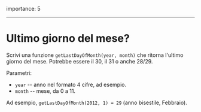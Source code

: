 importance: 5

---

# Ultimo giorno del mese?

Scrivi una funzione `getLastDayOfMonth(year, month)` che ritorna l'ultimo giorno del mese. Potrebbe essere il 30, il 31 o anche 28/29.

Parametri:

- `year` -- anno nel formato 4 cifre, ad esempio.
- `month` -- mese, da 0 a 11.

Ad esempio, `getLastDayOfMonth(2012, 1) = 29` (anno bisestile, Febbraio).
